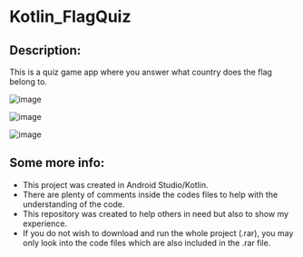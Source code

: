 # Kotlin_FlagQuiz
## Description:
This is a quiz game app where you answer what country does the flag belong to.


![image](https://user-images.githubusercontent.com/34765932/139319965-733dbeda-861a-4459-914a-69f2d9c69d71.png)

![image](https://user-images.githubusercontent.com/34765932/139320050-a84289eb-ea1e-482a-92d9-b68287789055.png)

![image](https://user-images.githubusercontent.com/34765932/139320124-1118f4eb-42e6-43d1-a8cf-1bec36331131.png)

## Some more info:
- This project was created in Android Studio/Kotlin.
- There are plenty of comments inside the codes files to help with the understanding of the code.
- This repository was created to help others in need but also to show my experience.
- If you do not wish to download and run the whole project (.rar), you may only look into the code files which are also included in the .rar file.
